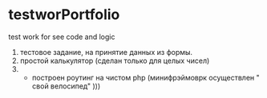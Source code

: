 # testworPortfolio
test work for see code and logic

1) тестовое задание, на принятие данных из формы.
2) простой калькулятор (сделан только для целых чисел)
3) + построен роутинг на чистом php (минифрэймоврк осуществлен " свой велосипед" )))

